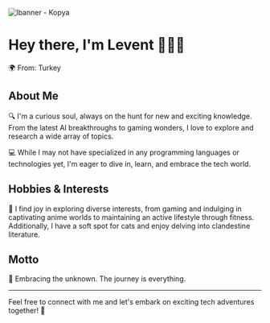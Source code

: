 ![lbanner - Kopya](https://github.com/levent1ozgur/levent1ozgur/assets/47055637/2bb22685-6c7f-4e96-8c55-f818088005a6)
# Hey there, I'm Levent 👷🏻👋

🌍 From: Turkey  
<!--🎓 Background: University Dropout (but learning never stops!)-->

## About Me

🔍 I'm a curious soul, always on the hunt for new and exciting knowledge. From the latest AI breakthroughs to gaming wonders, I love to explore and research a wide array of topics.

💻 While I may not have specialized in any programming languages or technologies yet, I'm eager to dive in, learn, and embrace the tech world.

## Hobbies & Interests

🎉 I find joy in exploring diverse interests, from gaming and indulging in captivating anime worlds to maintaining an active lifestyle through fitness. Additionally, I have a soft spot for cats and enjoy delving into clandestine literature.

## Motto

🚀 Embracing the unknown. The journey is everything.

---

Feel free to connect with me and let's embark on exciting tech adventures together! 🌟
